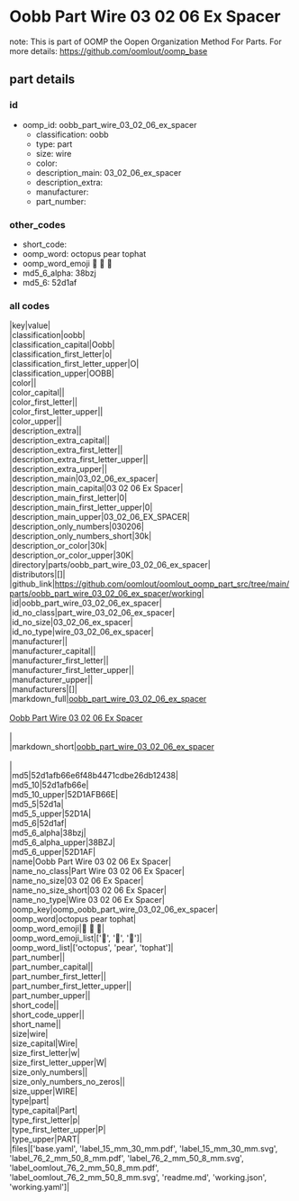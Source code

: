 # Oobb Part Wire 03 02 06 Ex Spacer  

note: This is part of OOMP the Oopen Organization Method For Parts. For more details: https://github.com/oomlout/oomp_base

##  part details





### id
* oomp_id: oobb_part_wire_03_02_06_ex_spacer
  * classification: oobb
  * type: part
  * size: wire
  * color: 
  * description_main: 03_02_06_ex_spacer
  * description_extra: 
  * manufacturer: 
  * part_number: 

### other_codes
* short_code: 
* oomp_word: octopus pear tophat
* oomp_word_emoji :octopus: :pear: :tophat:
* md5_6_alpha: 38bzj
* md5_6: 52d1af

### all codes 
|key|value|  
|classification|oobb|  
|classification_capital|Oobb|  
|classification_first_letter|o|  
|classification_first_letter_upper|O|  
|classification_upper|OOBB|  
|color||  
|color_capital||  
|color_first_letter||  
|color_first_letter_upper||  
|color_upper||  
|description_extra||  
|description_extra_capital||  
|description_extra_first_letter||  
|description_extra_first_letter_upper||  
|description_extra_upper||  
|description_main|03_02_06_ex_spacer|  
|description_main_capital|03 02 06 Ex Spacer|  
|description_main_first_letter|0|  
|description_main_first_letter_upper|0|  
|description_main_upper|03_02_06_EX_SPACER|  
|description_only_numbers|030206|  
|description_only_numbers_short|30k|  
|description_or_color|30k|  
|description_or_color_upper|30K|  
|directory|parts/oobb_part_wire_03_02_06_ex_spacer|  
|distributors|[]|  
|github_link|https://github.com/oomlout/oomlout_oomp_part_src/tree/main/parts/oobb_part_wire_03_02_06_ex_spacer/working|  
|id|oobb_part_wire_03_02_06_ex_spacer|  
|id_no_class|part_wire_03_02_06_ex_spacer|  
|id_no_size|03_02_06_ex_spacer|  
|id_no_type|wire_03_02_06_ex_spacer|  
|manufacturer||  
|manufacturer_capital||  
|manufacturer_first_letter||  
|manufacturer_first_letter_upper||  
|manufacturer_upper||  
|manufacturers|[]|  
|markdown_full|[oobb_part_wire_03_02_06_ex_spacer](https://github.com/oomlout/oomlout_oomp_part_src/tree/main/parts/oobb_part_wire_03_02_06_ex_spacer/working)<br>[](https://github.com/oomlout/oomlout_oomp_part_src/tree/main/parts/oobb_part_wire_03_02_06_ex_spacer/working)<br>[Oobb Part Wire 03 02 06 Ex Spacer](https://github.com/oomlout/oomlout_oomp_part_src/tree/main/parts/oobb_part_wire_03_02_06_ex_spacer/working)<br><br>|  
|markdown_short|[oobb_part_wire_03_02_06_ex_spacer](https://github.com/oomlout/oomlout_oomp_part_src/tree/main/parts/oobb_part_wire_03_02_06_ex_spacer/working)<br><br>|  
|md5|52d1afb66e6f48b4471cdbe26db12438|  
|md5_10|52d1afb66e|  
|md5_10_upper|52D1AFB66E|  
|md5_5|52d1a|  
|md5_5_upper|52D1A|  
|md5_6|52d1af|  
|md5_6_alpha|38bzj|  
|md5_6_alpha_upper|38BZJ|  
|md5_6_upper|52D1AF|  
|name|Oobb Part Wire 03 02 06 Ex Spacer|  
|name_no_class|Part Wire 03 02 06 Ex Spacer|  
|name_no_size|03 02 06 Ex Spacer|  
|name_no_size_short|03 02 06 Ex Spacer|  
|name_no_type|Wire 03 02 06 Ex Spacer|  
|oomp_key|oomp_oobb_part_wire_03_02_06_ex_spacer|  
|oomp_word|octopus pear tophat|  
|oomp_word_emoji|:octopus: :pear: :tophat:|  
|oomp_word_emoji_list|[':octopus:', ':pear:', ':tophat:']|  
|oomp_word_list|['octopus', 'pear', 'tophat']|  
|part_number||  
|part_number_capital||  
|part_number_first_letter||  
|part_number_first_letter_upper||  
|part_number_upper||  
|short_code||  
|short_code_upper||  
|short_name||  
|size|wire|  
|size_capital|Wire|  
|size_first_letter|w|  
|size_first_letter_upper|W|  
|size_only_numbers||  
|size_only_numbers_no_zeros||  
|size_upper|WIRE|  
|type|part|  
|type_capital|Part|  
|type_first_letter|p|  
|type_first_letter_upper|P|  
|type_upper|PART|  
|files|['base.yaml', 'label_15_mm_30_mm.pdf', 'label_15_mm_30_mm.svg', 'label_76_2_mm_50_8_mm.pdf', 'label_76_2_mm_50_8_mm.svg', 'label_oomlout_76_2_mm_50_8_mm.pdf', 'label_oomlout_76_2_mm_50_8_mm.svg', 'readme.md', 'working.json', 'working.yaml']|  
